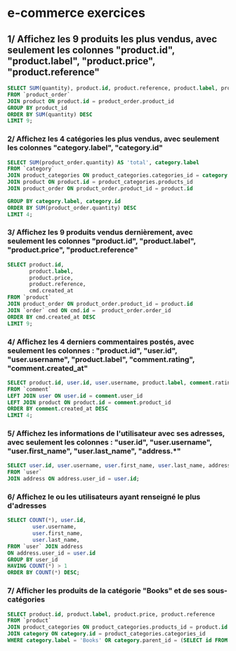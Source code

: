# e-commerce exercices

## 1/ Affichez les 9 produits les plus vendus, avec seulement les colonnes "product.id", "product.label", "product.price", "product.reference"

```sql
SELECT SUM(quantity), product.id, product.reference, product.label, product.price
FROM `product_order`
JOIN product ON product.id = product_order.product_id
GROUP BY product_id
ORDER BY SUM(quantity) DESC
LIMIT 9;
```

### 2/ Affichez les 4 catégories les plus vendus, avec seulement les colonnes "category.label", "category.id"

```sql
SELECT SUM(product_order.quantity) AS 'total', category.label
FROM `category`
JOIN product_categories ON product_categories.categories_id = category.id
JOIN product ON product.id = product_categories.products_id
JOIN product_order ON product_order.product_id = product.id

GROUP BY category.label, category.id
ORDER BY SUM(product_order.quantity) DESC
LIMIT 4;
```

### 3/ Affichez les 9 produits vendus dernièrement, avec seulement les colonnes "product.id", "product.label", "product.price", "product.reference"

```sql
SELECT product.id,
       product.label,
       product.price,
       product.reference,
       cmd.created_at
FROM `product`
JOIN product_order ON product_order.product_id = product.id
JOIN `order` cmd ON cmd.id =  product_order.order_id
ORDER BY cmd.created_at DESC
LIMIT 9;
```

### 4/ Affichez les 4 derniers commentaires postés, avec seulement les colonnes : "product.id", "user.id", "user.username", "product.label", "comment.rating", "comment.created_at"

```sql
SELECT product.id, user.id, user.username, product.label, comment.rating, comment.created_at
FROM `comment`
LEFT JOIN user ON user.id = comment.user_id
LEFT JOIN product ON product.id = comment.product_id
ORDER BY comment.created_at DESC
LIMIT 4;
```

### 5/ Affichez les informations de l'utilisateur avec ses adresses, avec seulement les colonnes : "user.id", "user.username", "user.first_name", "user.last_name", "address.\*"

```sql
SELECT user.id, user.username, user.first_name, user.last_name, address.*
FROM `user`
JOIN address ON address.user_id = user.id;
```

### 6/ Affichez le ou les utilisateurs ayant renseigné le plus d'adresses

```sql
SELECT COUNT(*), user.id,
        user.username,
        user.first_name,
        user.last_name,
FROM `user` JOIN address
ON address.user_id = user.id
GROUP BY user_id
HAVING COUNT(*) > 1
ORDER BY COUNT(*) DESC;
```

### 7/ Afficher les produits de la catégorie "Books" et de ses sous-catégories

```sql
SELECT product.id, product.label, product.price, product.reference
FROM `product`
JOIN product_categories ON product_categories.products_id = product.id
JOIN category ON category.id = product_categories.categories_id
WHERE category.label = 'Books' OR category.parent_id = (SELECT id FROM category WHERE label = 'Books');
```
